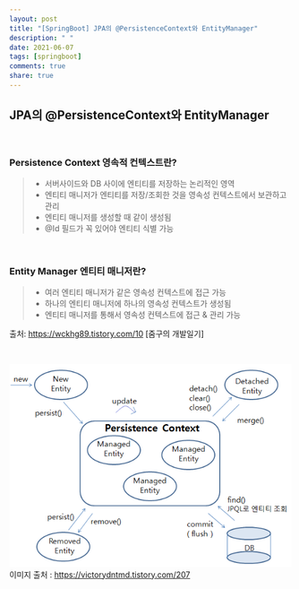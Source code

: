```yaml
---
layout: post
title: "[SpringBoot] JPA의 @PersistenceContext와 EntityManager"
description: " "
date: 2021-06-07
tags: [springboot]
comments: true
share: true
---
```



## JPA의 @PersistenceContext와 EntityManager

<br>

### Persistence Context 영속적 컨텍스트란?

> - 서버사이드와 DB 사이에 엔티티를 저장하는 논리적인 영역
> - 엔티티 매니저가 엔티티를 저장/조회한 것을 영속성 컨텍스트에서 보관하고 관리
> - 엔티티 매니저를 생성할 때 같이 생성됨
> - @Id 필드가 꼭 있어야 엔티티 식별 가능

<br>

### Entity Manager 엔티티 매니저란?

> - 여러 엔티티 매니저가 같은 영속성 컨텍스트에 접근 가능
> - 하나의 엔티티 매니저에 하나의 영속성 컨텍스트가 생성됨
> - 엔티티 매니저를 통해서 영속성 컨텍스트에 접근 & 관리 가능

출처: https://wckhg89.tistory.com/10 [줌구의 개발일기]

<br>

![](./imgs/persistence.png)
이미지 출처 : https://victorydntmd.tistory.com/207
